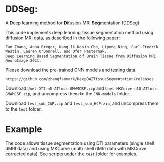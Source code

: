 # DDSeg: 

A **D**eep learning method for **D**ifusion MRI **Seg**mentation (DDSeg)


This code implements deep learning tissue segmentation method using diffusion MRI data, as described in the following paper:

    Fan Zhang, Anna Breger, Kang Ik Kevin Cho, Lipeng Ning, Carl-Fredrik Westin, Lauren O'Donnell, and Ofer Pasternak.
    Deep Learning Based Segmentation of Brain Tissue from Diffusion MRI
    NeuroImage 2021.

Please download the pre-trained CNN models and testing data: 

    https://github.com/zhangfanmark/DeepDWITissueSegmentation/releases

Download `Unet-DTI-n5-ATloss-GMWMCSF.zip` and `Unet-MKCurve-n10-ATloss-GMWMCSF.zip`, and uncompress them to the `CNN-models` folder.

Download `test_sub_CAP.zip` and `test_sub_HCP.zip`, and uncompress them to the `test` folder.

# Example
The code allows tissue segmentation using DTI parameters (single shell dMRI data) and using MKCurve (multi shell dMRI data with MKCurve corrected data). See scripts under the `test` folder for examples.

